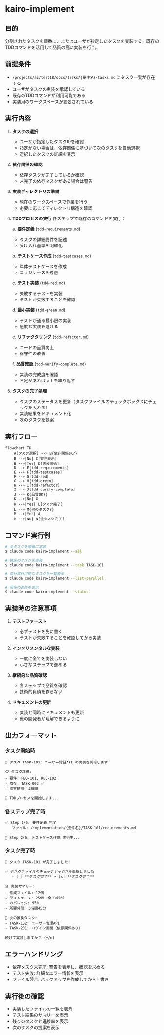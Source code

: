 # kairo-implement

## 目的
分割されたタスクを順番に、またはユーザが指定したタスクを実装する。既存のTDDコマンドを活用して品質の高い実装を行う。

## 前提条件
- `/projects/ai/test18/docs/tasks/{要件名}-tasks.md` にタスク一覧が存在する
- ユーザがタスクの実装を承認している
- 既存のTDDコマンドが利用可能である
- 実装用のワークスペースが設定されている

## 実行内容

1. **タスクの選択**
   - ユーザが指定したタスクIDを確認
   - 指定がない場合は、依存関係に基づいて次のタスクを自動選択
   - 選択したタスクの詳細を表示

2. **依存関係の確認**
   - 依存タスクが完了しているか確認
   - 未完了の依存タスクがある場合は警告

3. **実装ディレクトリの準備**
   - 現在のワークスペースで作業を行う
   - 必要に応じてディレクトリ構造を確認

4. **TDDプロセスの実行**
   各ステップで既存のコマンドを実行：
   
   a. **要件定義** (`tdd-requirements.md`)
      - タスクの詳細要件を記述
      - 受け入れ基準を明確化
   
   b. **テストケース作成** (`tdd-testcases.md`)
      - 単体テストケースを作成
      - エッジケースを考慮
   
   c. **テスト実装** (`tdd-red.md`)
      - 失敗するテストを実装
      - テストが失敗することを確認
   
   d. **最小実装** (`tdd-green.md`)
      - テストが通る最小限の実装
      - 過度な実装を避ける
   
   e. **リファクタリング** (`tdd-refactor.md`)
      - コードの品質向上
      - 保守性の改善
   
   f. **品質確認** (`tdd-verify-complete.md`)
      - 実装の完成度を確認
      - 不足があれば c-f を繰り返す

5. **タスクの完了処理**
   - タスクのステータスを更新（タスクファイルのチェックボックスにチェックを入れる）
   - 実装結果をドキュメント化
   - 次のタスクを提案

## 実行フロー

```mermaid
flowchart TD
    A[タスク選択] --> B{依存関係OK?}
    B -->|No| C[警告表示]
    B -->|Yes| D[実装開始]
    D --> E[tdd-requirements]
    E --> F[tdd-testcases]
    F --> G[tdd-red]
    G --> H[tdd-green]
    H --> I[tdd-refactor]
    I --> J[tdd-verify-complete]
    J --> K{品質OK?}
    K -->|No| G
    K -->|Yes| L[タスク完了]
    L --> M{他のタスク?}
    M -->|Yes| A
    M -->|No| N[全タスク完了]
```

## コマンド実行例

```bash
# 全タスクを順番に実装
$ claude code kairo-implement --all

# 特定のタスクを実装
$ claude code kairo-implement --task TASK-101

# 並行実行可能なタスクを一覧表示
$ claude code kairo-implement --list-parallel

# 現在の進捗を表示
$ claude code kairo-implement --status
```

## 実装時の注意事項

1. **テストファースト**
   - 必ずテストを先に書く
   - テストが失敗することを確認してから実装

2. **インクリメンタルな実装**
   - 一度に全てを実装しない
   - 小さなステップで進める

3. **継続的な品質確認**
   - 各ステップで品質を確認
   - 技術的負債を作らない

4. **ドキュメントの更新**
   - 実装と同時にドキュメントも更新
   - 他の開発者が理解できるように

## 出力フォーマット

### タスク開始時
```
🚀 タスク TASK-101: ユーザー認証API の実装を開始します

📋 タスク詳細:
- 要件: REQ-101, REQ-102
- 依存: TASK-002 ✅
- 推定時間: 4時間

🔄 TDDプロセスを開始します...
```

### 各ステップ完了時
```
✅ Step 1/6: 要件定義 完了
   ファイル: /implementation/{要件名}/TASK-101/requirements.md

🏃 Step 2/6: テストケース作成 実行中...
```

### タスク完了時
```
🎉 タスク TASK-101 が完了しました！

✅ タスクファイルのチェックボックスを更新しました
   - [ ] **タスク完了** → [x] **タスク完了**

📊 実装サマリー:
- 作成ファイル: 12個
- テストケース: 25個 (全て成功)
- カバレッジ: 95%
- 所要時間: 3時間45分

📝 次の推奨タスク:
- TASK-102: ユーザー管理API
- TASK-201: ログイン画面（依存関係あり）

続けて実装しますか？ (y/n)
```

## エラーハンドリング

- 依存タスク未完了: 警告を表示し、確認を求める
- テスト失敗: 詳細なエラー情報を表示
- ファイル競合: バックアップを作成してから上書き

## 実行後の確認
- 実装したファイルの一覧を表示
- テスト結果のサマリーを表示
- 残りのタスクと進捗率を表示
- 次のタスクの提案を表示
